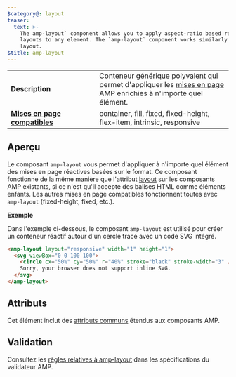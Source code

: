 ```yaml
---
$category@: layout
teaser:
  text: >-
    The amp-layout` component allows you to apply aspect-ratio based responsive
    layouts to any element. The `amp-layout` component works similarly to the
    layout.
$title: amp-layout
---
```


<!--
       Copyright 2016 The AMP HTML Authors. All Rights Reserved.

       Licensed under the Apache License, Version 2.0 (the "License");
     you may not use this file except in compliance with the License.
     You may obtain a copy of the License at

     http://www.apache.org/licenses/LICENSE-2.0

     Unless required by applicable law or agreed to in writing, software
     distributed under the License is distributed on an "AS-IS" BASIS,
     WITHOUT WARRANTIES OR CONDITIONS OF ANY KIND, either express or implied.
     See the License for the specific language governing permissions and
     limitations under the License.
-->

<table>
  <tr>
    <td width="40%"><strong>Description</strong></td>
    <td>Conteneur générique polyvalent qui permet d'appliquer les <a href="../../../documentation/guides-and-tutorials/develop/style_and_layout/control_layout.md#the-layout-attribute">mises en page</a> AMP enrichies à n'importe quel élément.</td>
  </tr>
  <tr>
    <td class="col-fourty"><strong><a href="../../../documentation/guides-and-tutorials/develop/style_and_layout/control_layout.md">Mises en page compatibles</a></strong></td>
    <td>container, fill, fixed, fixed-height, flex-item, intrinsic, responsive</td>
  </tr>
</table>

## Aperçu <a name="overview"></a>

Le composant `amp-layout` vous permet d'appliquer à n'importe quel élément des mises en page réactives basées sur le format. Ce composant fonctionne de la même manière que l'attribut [layout](../../../documentation/guides-and-tutorials/develop/style_and_layout/control_layout.md#the-layout-attribute) sur les composants AMP existants, si ce n'est qu'il accepte des balises HTML comme éléments enfants. Les autres mises en page compatibles fonctionnent toutes avec `amp-layout` (fixed-height, fixed, etc.).

**Exemple**

Dans l'exemple ci-dessous, le composant `amp-layout` est utilisé pour créer un conteneur réactif autour d'un cercle tracé avec un code SVG intégré.

```html
<amp-layout layout="responsive" width="1" height="1">
  <svg viewBox="0 0 100 100">
    <circle cx="50%" cy="50%" r="40%" stroke="black" stroke-width="3" />
    Sorry, your browser does not support inline SVG.
  </svg>
</amp-layout>
```

## Attributs <a name="attributes"></a>

Cet élément inclut des [attributs communs](../../../documentation/guides-and-tutorials/learn/common_attributes.md) étendus aux composants AMP.

## Validation <a name="validation"></a>

Consultez les [règles relatives à amp-layout](https://github.com/ampproject/amphtml/blob/master/validator/validator-main.protoascii) dans les spécifications du validateur AMP.
